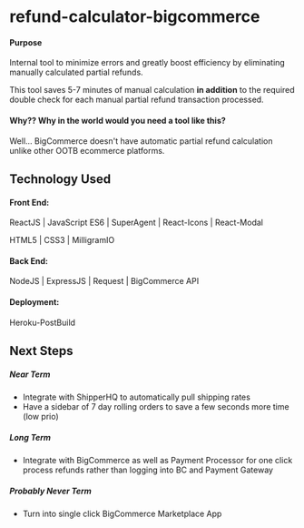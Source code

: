 # refund-calculator-bigcommerce

#### Purpose

Internal tool to minimize errors and greatly boost efficiency by eliminating manually calculated partial refunds.

This tool saves 5-7 minutes of manual calculation **in addition** to the required double check for each manual partial refund transaction processed.

#### Why?? Why in the world would you need a tool like this?

Well... BigCommerce doesn't have automatic partial refund calculation unlike other OOTB ecommerce platforms.

## Technology Used

#### Front End:

ReactJS | JavaScript ES6 | SuperAgent | React-Icons | React-Modal

HTML5 | CSS3 | MilligramIO

#### Back End:

NodeJS | ExpressJS | Request | BigCommerce API

#### Deployment:

Heroku-PostBuild

## Next Steps

##### Near Term

- Integrate with ShipperHQ to automatically pull shipping rates
- Have a sidebar of 7 day rolling orders to save a few seconds more time (low prio)

##### Long Term

- Integrate with BigCommerce as well as Payment Processor for one click process refunds rather than logging into BC and Payment Gateway

##### Probably Never Term

- Turn into single click BigCommerce Marketplace App
